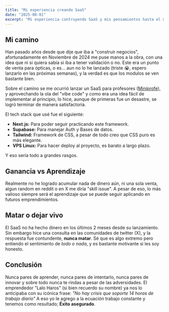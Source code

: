 ```yaml
---
title: "Mi experiencia creando SaaS"
date: "2025-08-01"
excerpt: "Mi experiencia contruyendo SaaS y mis pensamientos hasta el momento."
---
```

## Mi camino
Han pasado años desde que dije que iba a "construir negocios", afortunadamente en Noviembre de 2024 me puse manos a la obra, con una idea que ni si quiera sabía si iba a tener validación o no. Este era un punto de venta para ópticas, o es... aun no lo he lanzado (triste 😭, espero lanzarlo en las próximas semanas), y la verdad es que los modulos se ven bastante bien.

Sobre el camino se me ocurrió lanzar un SaaS para profesores ([Miniprofe](https://miniprofe.com)), y aprovechando la ola del "vibe code" y como era una idea fácil de implementar al principio, lo hice, aunque de primeras fue un desastre, se logró terminar de manera satisfactoria.

El tech stack que usé fue el siguiente:
- **Next.js:** Para poder seguir practicando este framework.
- **Supabase:** Para manejar Auth y Bases de datos.
- **Tailwind:** Framework de CSS, a pesar de todo creo que CSS puro es más elegante.
- **VPS Linux:** Para hacer deploy al proyecto, es barato a largo plazo.

Y eso sería todo a grandes rasgos.

## Ganancia vs Aprendizaje
Realmente no he logrado acumular nada de dinero aún, ni una sola venta, algun random en reddit o en X me diría "skill issue". A pesar de eso, lo más valioso siempre será el aprendizaje que se puede seguir aplicando en futuros emprendimientos.

## Matar o dejar vivo
El SaaS no ha hecho dinero en los últimos 2 meses desde su lanzamiento.
Sin embargo hice una consulta en las comunidades de twitter (X), y la respuesta fue contundente, **nunca matar**. Sé que es algo extremo pero entiendo el sentimiento de *todo o nada*, y es bastante motivante si les soy honesto.

## Conclusión
Nunca pares de aprender, nunca pares de intentarlo, nunca pares de innovar y sobre todo nunca te rindas a pesar de las adversidades. 
El emprendedor "Lalo Haros" (si bien recuerdo su nombre) ya nos lo anticipaba con su icónica frase:
*"No hay crisis que soporte 14 horas de trabajo diario"*
A eso yo le agrego a la ecuación trabajo constante y tenemos como resultado; **Éxito asegurado**.